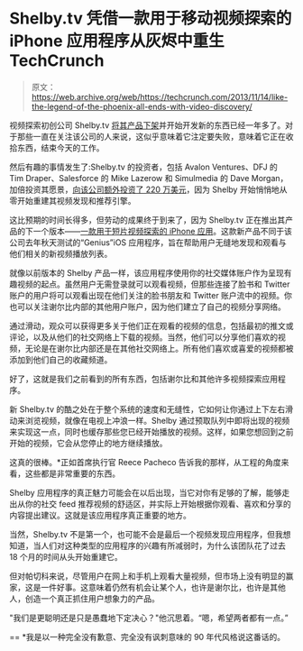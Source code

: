 # Shelby.tv 凭借一款用于移动视频探索的 iPhone 应用程序从灰烬中重生 TechCrunch

> 原文：<https://web.archive.org/web/https://techcrunch.com/2013/11/14/like-the-legend-of-the-phoenix-all-ends-with-video-discovery/>

视频探索初创公司 Shelby.tv [将其产品下架](https://web.archive.org/web/20230213160841/https://techcrunch.com/2012/07/12/shelby-tv-shuts-down/)并开始开发新的东西已经一年多了。对于那些一直在关注该公司的人来说，这似乎意味着它注定要失败，意味着它正在收拾东西，结束今天的工作。

然后有趣的事情发生了:Shelby.tv 的投资者，包括 Avalon Ventures、DFJ 的 Tim Draper、Salesforce 的 Mike Lazerow 和 Simulmedia 的 Dave Morgan，加倍投资其愿景，[向该公司额外投资了 220 万美元](https://web.archive.org/web/20230213160841/https://techcrunch.com/2012/07/31/shelby-tv-2-2-million-more/)，因为 Shelby 开始悄悄地从零开始重建其视频发现和推荐引擎。

这比预期的时间长得多，但劳动的成果终于到来了，因为 Shelby.tv 正在推出其产品的下一个版本——[一款用于短片视频探索的 iPhone 应用](https://web.archive.org/web/20230213160841/http://shl.by/iphone)。这款新产品不同于该公司去年秋天测试的“Genius”iOS 应用程序，旨在帮助用户无缝地发现和观看与他们相关的新视频播放列表。

就像以前版本的 Shelby 产品一样，该应用程序使用你的社交媒体账户作为呈现有趣视频的起点。虽然用户无需登录就可以观看视频，但那些连接了脸书和 Twitter 账户的用户将可以观看出现在他们关注的脸书朋友和 Twitter 账户流中的视频。你也可以关注谢尔比内部的其他用户账户，因为他们建立了自己的视频分享网络。

通过滑动，观众可以获得更多关于他们正在观看的视频的信息，包括最初的推文或评论，以及从他们的社交网络上下载的视频。当然，他们可以分享他们喜欢的视频，无论是在谢尔比内部还是在其他社交网络上。所有他们喜欢或喜爱的视频都被添加到他们自己的收藏频道。

好了，这就是我们之前看到的所有东西，包括谢尔比和其他许多视频探索应用程序。

新 Shelby.tv 的酷之处在于整个系统的速度和无缝性，它如何让你通过上下左右滑动来浏览视频，就像在电视上冲浪一样。Shelby 通过预取队列中即将出现的视频来实现这一点，同时也缓存那些您已经开始播放的视频。这样，如果您想回到之前开始的视频，它会从您停止的地方继续播放。

这真的很棒。*正如首席执行官 Reece Pacheco 告诉我的那样，从工程的角度来看，这些都是非常重要的东西。

Shelby 应用程序的真正魅力可能会在以后出现，当它对你有足够的了解，能够走出从你的社交 feed 推荐视频的舒适区，并实际上开始根据你观看、喜欢和分享的内容提出建议。这就是该应用程序真正重要的地方。

当然，Shelby.tv 不是第一个，也可能不会是最后一个视频发现应用程序，但我想知道，当人们对这种类型的应用程序的兴趣有所减弱时，为什么该团队花了过去 18 个月的时间从头开始重建它。

但对帕切科来说，尽管用户在网上和手机上观看大量视频，但市场上没有明显的赢家，这是一件好事。这意味着仍然有机会让某个人，也许是谢尔比，也许是其他人，创造一个真正抓住用户想象力的产品。

"我们是更聪明还是只是愚蠢地下定决心？"他沉思着。“嗯，希望两者都有一点。”

==
*我是以一种完全没有歉意、完全没有讽刺意味的 90 年代风格说这番话的。